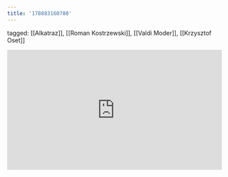 ```yaml
---
title: '178883160780'
---
```

tagged: [[Alkatraz]], [[Roman Kostrzewski]], [[Valdi Moder]], [[Krzysztof Oset]]
<iframe allow="accelerometer; autoplay; clipboard-write; encrypted-media; gyroscope; picture-in-picture" allowfullscreen="" frameborder="0" height="281" id="youtube_iframe" src="https://www.youtube.com/embed/kcaIdKyI03s?feature=oembed&amp;enablejsapi=1&amp;origin=https://safe.txmblr.com&amp;wmode=opaque" width="500"></iframe>